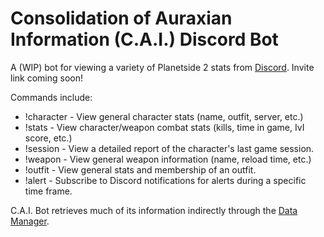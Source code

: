 # Consolidation of Auraxian Information (C.A.I.) Discord Bot
 
A (WIP) bot for viewing a variety of Planetside 2 stats from [Discord](https://discord.com). Invite link coming soon!

Commands include:
- !character - View general character stats (name, outfit, server, etc.)
- !stats - View character/weapon combat stats (kills, time in game, IvI score, etc.)
- !session - View a detailed report of the character's last game session. 
- !weapon - View general weapon information (name, reload time, etc.)
- !outfit - View general stats and membership of an outfit.
- !alert - Subscribe to Discord notifications for alerts during a specific time frame.

C.A.I. Bot retrieves much of its information indirectly through the [Data Manager](https://github.com/Bentheburrito/caidata).